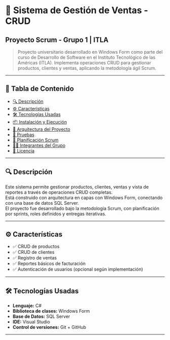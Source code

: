 ﻿# 🧾 Sistema de Gestión de Ventas - CRUD  
## Proyecto Scrum - Grupo 1 | ITLA  

> Proyecto universitario desarrollado en Windows Form como parte del curso de Desarrollo de Software en el Instituto Tecnológico de las Américas (ITLA). Implementa operaciones CRUD para gestionar productos, clientes y ventas, aplicando la metodología ágil Scrum.

---

## 📌 Tabla de Contenido  
- [🔍 Descripción](#-descripción)  
- [⚙️ Características](#️-características)  
- [🛠️ Tecnologías Usadas](#️-tecnologías-usadas)  
- [📦 Instalación y Ejecución](#-instalación-y-ejecución)  
- [📐 Arquitectura del Proyecto](#-arquitectura-del-proyecto)  
- [🧪 Pruebas](#-pruebas)  
- [🚀 Planificación Scrum](#-planificación-scrum)  
- [👨‍💻 Integrantes del Grupo](#-integrantes-del-grupo)  
- [📄 Licencia](#-licencia)

---

## 🔍 Descripción  

Este sistema permite gestionar productos, clientes, ventas y vista de reportes a través de operaciones CRUD completas.  
Está construido con arquitectura en capas con Windows Form, conectando con una base de datos SQL Server.  
El proyecto fue desarrollado bajo la metodología Scrum, con planificación por sprints, roles definidos y entregas iterativas.

---

## ⚙️ Características  

- ✅ CRUD de productos  
- ✅ CRUD de clientes  
- ✅ Registro de ventas  
- ✅ Reportes básicos de facturación  
- ✅ Autenticación de usuarios (opcional según implementación)    

---

## 🛠️ Tecnologías Usadas  

- **Lenguaje:** C#  
- **Biblioteca de clases:** Windows Form
- **Base de Datos:** SQL Server  
- **IDE:** Visual Studio  
- **Control de versiones:** Git + GitHub  

---
